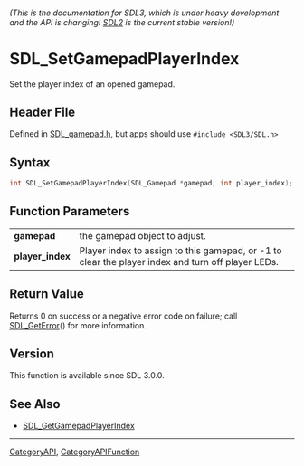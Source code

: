 ###### (This is the documentation for SDL3, which is under heavy development and the API is changing! [SDL2](https://wiki.libsdl.org/SDL2/) is the current stable version!)
# SDL_SetGamepadPlayerIndex

Set the player index of an opened gamepad.

## Header File

Defined in [SDL_gamepad.h](https://github.com/libsdl-org/SDL/blob/main/include/SDL3/SDL_gamepad.h), but apps should use `#include <SDL3/SDL.h>`

## Syntax

```c
int SDL_SetGamepadPlayerIndex(SDL_Gamepad *gamepad, int player_index);

```

## Function Parameters

|                      |                                                                                                   |
| -------------------- | ------------------------------------------------------------------------------------------------- |
| **gamepad**          | the gamepad object to adjust.                                                                     |
| **player_index**     | Player index to assign to this gamepad, or -1 to clear the player index and turn off player LEDs. |

## Return Value

Returns 0 on success or a negative error code on failure; call
[SDL_GetError](SDL_GetError)() for more information.

## Version

This function is available since SDL 3.0.0.

## See Also

* [SDL_GetGamepadPlayerIndex](SDL_GetGamepadPlayerIndex)

----
[CategoryAPI](CategoryAPI), [CategoryAPIFunction](CategoryAPIFunction)

